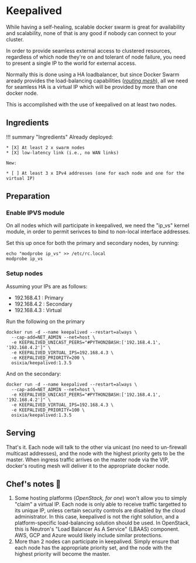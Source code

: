 # Keepalived

While having a self-healing, scalable docker swarm is great for availability and scalability, none of that is any good if nobody can connect to your cluster.

In order to provide seamless external access to clustered resources, regardless of which node they're on and tolerant of node failure, you need to present a single IP to the world for external access.

Normally this is done using a HA loadbalancer, but since Docker Swarm aready provides the load-balancing capabilities (*[routing mesh](https://docs.docker.com/engine/swarm/ingress/)*), all we need for seamless HA is a virtual IP which will be provided by more than one docker node.

This is accomplished with the use of keepalived on at least two nodes.

## Ingredients

!!! summary "Ingredients"
    Already deployed:

    * [X] At least 2 x swarm nodes
    * [X] low-latency link (i.e., no WAN links)

    New:

    * [ ] At least 3 x IPv4 addresses (one for each node and one for the virtual IP)

## Preparation

### Enable IPVS module

On all nodes which will participate in keepalived, we need the "ip_vs" kernel module, in order to permit serivces to bind to non-local interface addresses.

Set this up once for both the primary and secondary nodes, by running:

```
echo "modprobe ip_vs" >> /etc/rc.local
modprobe ip_vs
```

### Setup nodes

Assuming your IPs are as follows:

* 192.168.4.1 : Primary
* 192.168.4.2 : Secondary
* 192.168.4.3 : Virtual

Run the following on the primary
```
docker run -d --name keepalived --restart=always \
  --cap-add=NET_ADMIN --net=host \
  -e KEEPALIVED_UNICAST_PEERS="#PYTHON2BASH:['192.168.4.1', '192.168.4.2']" \
  -e KEEPALIVED_VIRTUAL_IPS=192.168.4.3 \
  -e KEEPALIVED_PRIORITY=200 \
  osixia/keepalived:1.3.5
```

And on the secondary:
```
docker run -d --name keepalived --restart=always \
  --cap-add=NET_ADMIN --net=host \
  -e KEEPALIVED_UNICAST_PEERS="#PYTHON2BASH:['192.168.4.1', '192.168.4.2']" \
  -e KEEPALIVED_VIRTUAL_IPS=192.168.4.3 \
  -e KEEPALIVED_PRIORITY=100 \
  osixia/keepalived:1.3.5
```

## Serving

That's it. Each node will talk to the other via unicast (no need to un-firewall multicast addresses), and the node with the highest priority gets to be the master. When ingress traffic arrives on the master node via the VIP, docker's routing mesh will deliver it to the appropriate docker node.

## Chef's notes 📓

1. Some hosting platforms (*OpenStack, for one*) won't allow you to simply "claim" a virtual IP. Each node is only able to receive traffic targetted to its unique IP, unless certain security controls are disabled by the cloud administrator. In this case, keepalived is not the right solution, and a platform-specific load-balancing solution should be used. In OpenStack, this is Neutron's "Load Balancer As A Service" (LBAAS) component. AWS, GCP and Azure would likely include similar protections.
2. More than 2 nodes can participate in keepalived. Simply ensure that each node has the appropriate priority set, and the node with the highest priority will become the master.
